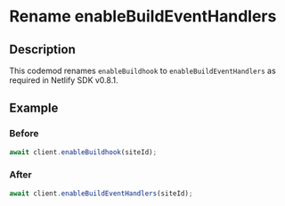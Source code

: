 # Rename enableBuildEventHandlers

## Description

This codemod renames `enableBuildhook` to `enableBuildEventHandlers` as required in Netlify SDK v0.8.1.

## Example

### Before

```jsx
await client.enableBuildhook(siteId);
```

### After

```jsx
await client.enableBuildEventHandlers(siteId);
```
